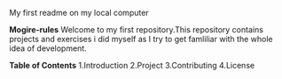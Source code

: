 My first readme on my local computer

**Mogire-rules**
Welcome to my first repository.This repository contains projects and exercises i did myself as I try to get famliliar with the whole idea of development.

**Table of Contents**
1.Introduction 
2.Project
3.Contributing
4.License
